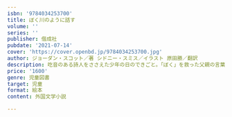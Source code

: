 ```yaml
---
isbn: '9784034253700'
title: ぼく川のように話す
volume: ''
series: ''
publisher: 偕成社
pubdate: '2021-07-14'
cover: 'https://cover.openbd.jp/9784034253700.jpg'
author: ジョーダン・スコット／著 シドニー・スミス／イラスト 原田勝／翻訳
description: 吃音のある詩人をささえた少年の日のできごと。「ぼく」を救った父親の言葉と、美しい川の光景が胸をうつ感動の絵本。
price: '1600'
genre: 児童図書
target: 児童
format: 絵本
content: 外国文学小説

---
```

